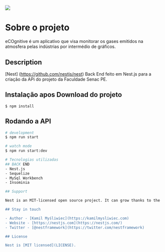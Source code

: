 # ![](https://uploaddeimagens.com.br/images/003/846/382/full/icon.png)
# Sobre o projeto

eCOgnitive é um aplicativo que visa monitorar os gases emitidos na atmosfera pelas indústrias por intermédio de gráficos.

## Description

[Nest] (https://github.com/nestjs/nest) Back End feito em Nest.js para a criação da APi do projeto da Faculdade Senac PE.

## Instalação apos Download do projeto

```rodar esse comando no Terminal
$ npm install
```

## Rodando a API

```bash
# development
$ npm run start

# watch mode
$ npm run start:dev

# Tecnologias utilizadas
## BACK END
- Nest.js
- Sequelize
- MySql Workbench
- Insominia

## Support

Nest is an MIT-licensed open source project. It can grow thanks to the sponsors and support by the amazing backers. If you'd like to join them, please [read more here](https://docs.nestjs.com/support).

## Stay in touch

- Author - [Kamil Myśliwiec](https://kamilmysliwiec.com)
- Website - [https://nestjs.com](https://nestjs.com/)
- Twitter - [@nestframework](https://twitter.com/nestframework)

## License

Nest is [MIT licensed](LICENSE).
